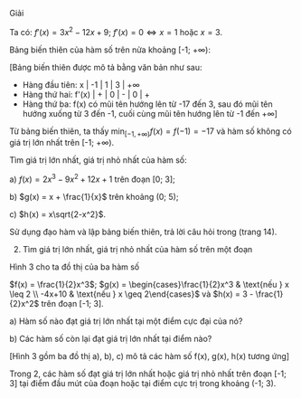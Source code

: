 Giải

Ta có: $f'(x) = 3x^2 - 12x + 9$;
       $f'(x) = 0 \Leftrightarrow x = 1$ hoặc $x = 3$.

Bảng biến thiên của hàm số trên nửa khoảng [-1; +∞):

[Bảng biến thiên được mô tả bằng văn bản như sau:
- Hàng đầu tiên: x | -1 | 1 | 3 | +∞
- Hàng thứ hai: f'(x) | + | 0 | - | 0 | +
- Hàng thứ ba: f(x) có mũi tên hướng lên từ -17 đến 3, sau đó mũi tên hướng xuống từ 3 đến -1, cuối cùng mũi tên hướng lên từ -1 đến +∞]

Từ bảng biến thiên, ta thấy $\min_{[-1, +\infty)} f(x) = f(-1) = -17$ và hàm số không có giá trị lớn nhất trên [-1; +∞).

Tìm giá trị lớn nhất, giá trị nhỏ nhất của hàm số:

a) $f(x) = 2x^3 - 9x^2 + 12x + 1$ trên đoạn [0; 3];

b) $g(x) = x + \frac{1}{x}$ trên khoảng (0; 5);

c) $h(x) = x\sqrt{2-x^2}$.

Sử dụng đạo hàm và lập bảng biến thiên, trả lời câu hỏi trong (trang 14).

2. Tìm giá trị lớn nhất, giá trị nhỏ nhất của hàm số trên một đoạn

Hình 3 cho ta đồ thị của ba hàm số

$f(x) = \frac{1}{2}x^3$; $g(x) = \begin{cases}\frac{1}{2}x^3 & \text{nếu } x \leq 2 \\ -4x+10 & \text{nếu } x \geq 2\end{cases}$ và $h(x) = 3 - \frac{1}{2}x^2$ trên đoạn [-1; 3].

a) Hàm số nào đạt giá trị lớn nhất tại một điểm cực đại của nó?

b) Các hàm số còn lại đạt giá trị lớn nhất tại điểm nào?

[Hình 3 gồm ba đồ thị a), b), c) mô tả các hàm số f(x), g(x), h(x) tương ứng]

Trong 2, các hàm số đạt giá trị lớn nhất hoặc giá trị nhỏ nhất trên đoạn [-1; 3] tại điểm đầu mút của đoạn hoặc tại điểm cực trị trong khoảng (-1; 3).